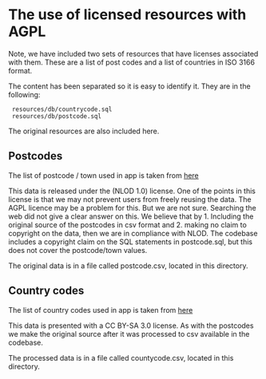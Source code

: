 # The use of licensed resources with AGPL

Note, we have included two sets of resources that have licenses associated with
them. These are a list of post codes and a list of countries in ISO 3166 format.

The content has been separated so it is easy to identify it. They are in the 
following: 

     resources/db/countrycode.sql
     resources/db/postcode.sql

The original resources are also included here.     

## Postcodes
The list of postcode / town used in app is taken from [here](https://data.norge.no/data/posten-norge/postnummer-i-norge)

This data is released under the (NLOD 1.0) license. One of the points in this
license is that we may not prevent users from freely reusing the data. The
AGPL licence may be a problem for this. But we are not sure. Searching the web
did not give a clear answer on this. We believe that by 1. Including the
original source of the postcodes in csv format and 2. making no claim to
copyright on the data, then we are in compliance with NLOD. The codebase
includes a copyright claim on the SQL statements in postcode.sql, but this
does not cover the postcode/town values.

The original data is in a file called postcode.csv, located in this directory.
 
## Country codes

The list of country codes used in app is taken
from [here](https://no.wikipedia.org/wiki/ISO_3166-1_alfa-2#Offisielle_koder)

This data is presented with a CC BY-SA 3.0 license. As with the postcodes we
make the original source after it was processed to csv available in the
codebase.

The processed data is in a file called countycode.csv, located in this 
directory.
